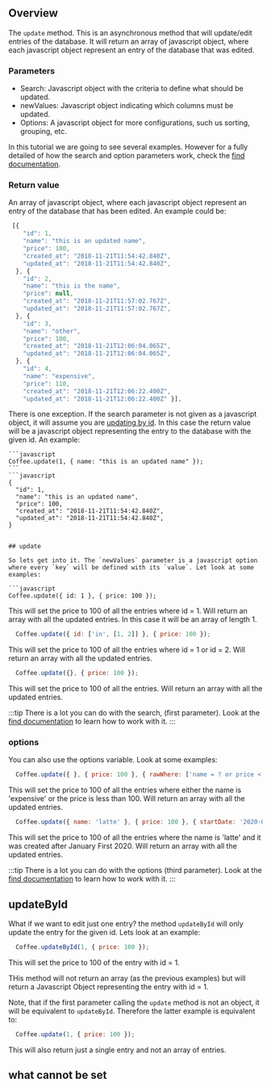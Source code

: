 ## Overview

 The `update` method. This is an asynchronous method that will update/edit entries of the database. It will return an array of javascript object, where each javascript object represent an entry of the database that was edited. 
 

 ### Parameters

  * Search: Javascript object with the criteria to define what should be updated.
  * newValues: Javascript object indicating which columns must be updated.
  * Options: A javascript object for more configurations, such us sorting, grouping, etc.

  In this tutorial we are going to see several examples. However for a fully detailed of how the search and option parameters work, check the [find documentation](./find).

### Return value

An array of javascript object, where each javascript object represent an entry of the database that has been edited. An example could be:

  ```javascript
   [{
      "id": 1,
      "name": "this is an updated name",
      "price": 100,
      "created_at": "2018-11-21T11:54:42.840Z",
      "updated_at": "2018-11-21T11:54:42.840Z",
    }, {
      "id": 2,
      "name": "this is the name",
      "price": null,
      "created_at": "2018-11-21T11:57:02.767Z",
      "updated_at": "2018-11-21T11:57:02.767Z",
    }, {
      "id": 3,
      "name": "other",
      "price": 100,
      "created_at": "2018-11-21T12:06:04.065Z",
      "updated_at": "2018-11-21T12:06:04.065Z",
    }, {
      "id": 4,
      "name": "expensive",
      "price": 110,
      "created_at": "2018-11-21T12:06:22.400Z",
      "updated_at": "2018-11-21T12:06:22.400Z" }],
  ```


  There is one exception. If the search parameter is not given as a javascript object, it will assume you are [updating by id](#updateById). In this case the return value will be a javascript object representing the entry to the database with the given id. An example:

    ```javascript
    Coffee.update(1, { name: "this is an updated name" });
    ```
    ```javascript
    {
      "id": 1,
      "name": "this is an updated name",
      "price": 100,
      "created_at": "2018-11-21T11:54:42.840Z",
      "updated_at": "2018-11-21T11:54:42.840Z",
    }
  ```

## update

So lets get into it. The `newValues` parameter is a javascript option where every `key` will be defined with its `value`. Let look at some examples:

```javascript
  Coffee.update({ id: 1 }, { price: 100 });
```

This will set the price to 100 of all the entries where id = 1. Will return an array with all the updated entries. In this case it will be an array of length 1.

```javascript
  Coffee.update({ id: ['in', [1, 2]] }, { price: 100 });
```

This will set the price to 100 of all the entries where id = 1 or id = 2. Will return an array with all the updated entries.

```javascript
  Coffee.update({}, { price: 100 });
```

This will set the price to 100 of all the entries. Will return an array with all the updated entries.


:::tip
  There is a lot you can do with the search, (first parameter). Look at the [find documentation](./find) to learn how to work with it. 
:::


### options

You can also use the options variable. Look at some examples:

```javascript
  Coffee.update({ }, { price: 100 }, { rawWhere: ['name = ? or price < 100', 'expensive'] });
```

This will set the price to 100 of all the entries where either the name is 'expensive' or the price is less than 100. Will return an array with all the updated entries.

```javascript
  Coffee.update({ name: 'latte' }, { price: 100 }, { startDate: '2020-01-01'}),
```

This will set the price to 100 of all the entries where the name is 'latte' and it was created after January First 2020. Will return an array with all the updated entries.


:::tip
  There is a lot you can do with the options (third parameter). Look at the [find documentation](./find) to learn how to work with it. 
:::


## updateById

What if we want to edit just one entry? the method `updateById` will only update the entry for the given id. Lets look at an example: 


```javascript
  Coffee.updateById(1, { price: 100 });
```

This will set the price to 100 of the entry with id = 1.

THis method will not return an array (as the previous examples) but will return a Javascript Object representing the entry with id = 1.

Note, that if the first parameter calling the `update` method is not an object, it will be equivalent to `updateById`. Therefore the latter example is equivalent to: 

```javascript
  Coffee.update(1, { price: 100 });
```

This will also return just a single entry and not an array of entries. 

## what cannot be set




